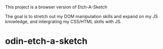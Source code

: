 This project is a browser version of Etch-A-Sketch

The goal is to stretch out my DOM manipulation skills and expand on my JS knowledge, and intergrating my CSS/HTML skills with JS. 
# odin-etch-a-sketch